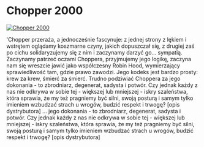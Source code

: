 Chopper 2000 
=============
[![Chopper 2000 ](http://vidos.pl/images/player.gif)](http://vidos.pl/chopper-2000)

 'Chopper przeraża, a jednocześnie fascynuje: z jednej strony z lękiem i wstrętem oglądamy koszmarne czyny, jakich dopuszczał się, z drugiej zaś po cichu solidaryzujemy się z nim i zaczynamy darzyć go... sympatią. Zaczynamy patrzeć oczami Choppera, przyjmujemy jego logikę, zaczyna nam się wreszcie jawić jako współczesny Robin Hood, wymierzający sprawiedliwość tam, gdzie prawo zawodzi. Jego kodeks jest bardzo prosty: krew za krew, śmierć za śmierć. Trudno podziwiać Choppera za jego dokonania - to zbrodniarz, degenerat, sadysta i potwór. Czy jednak każdy z nas nie odkrywa w sobie tej - większej lub mniejszej - iskry szaleństwa, która sprawia, że my też pragniemy być silni, swoją posturą i samym tylko imieniem wzbudzać strach u wrogów, budzić respekt i trwogę? [opis dystrybutora]  ... jego dokonania - to zbrodniarz, degenerat, sadysta i potwór. Czy jednak każdy z nas nie odkrywa w sobie tej - większej lub mniejszej - iskry szaleństwa, która sprawia, że my też pragniemy być silni, swoją posturą i samym tylko imieniem wzbudzać strach u wrogów, budzić respekt i trwogę? [opis dystrybutora]

